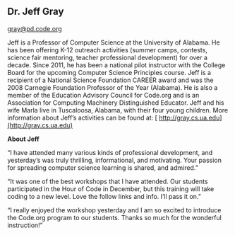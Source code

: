 ## Dr. Jeff Gray

[gray@pd.code.org](mailto:gray@pd.code.org)

Jeff is a Professor of Computer Science at the University of Alabama. He has been offering K-12 outreach activities (summer camps, contests, science fair mentoring, teacher professional development) for over a decade. Since 2011, he has been a national pilot instructor with the College Board for the upcoming Computer Science Principles course. Jeff is a recipient of a National Science Foundation CAREER award and was the 2008 Carnegie Foundation Professor of the Year (Alabama). He is also a member of the Education Advisory Council for Code.org and is an Association for Computing Machinery Distinguished Educator. Jeff and his wife Marla live in Tuscaloosa, Alabama, with their four young children. More information about Jeff’s activities can be found at: [ http://gray.cs.ua.edu](http://gray.cs.ua.edu)

**About Jeff**

“I have attended many various kinds of professional development, and yesterday’s was truly thrilling, informational, and motivating. Your passion for spreading computer science learning is shared, and admired.”

“It was one of the best workshops that I have attended. Our students participated in the Hour of Code in December, but this training will take coding to a new level. Love the follow links and info. I’ll pass it on.”

“I really enjoyed the workshop yesterday and I am so excited to introduce the Code.org program to our students. Thanks so much for the wonderful instruction!”

